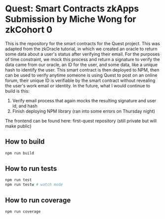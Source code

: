 # Quest: Smart Contracts zkApps Submission by Miche Wong for zkCohort 0 

This is the repository for the smart contracts for the Quest project.
This was adapted from the zkOracle tutorial, in which we created an oracle to return some data about a user's status after verifying their email. For the purposes of time constraint, we mock this process and return a signature to verify the data came from our oracle, an ID for the user, and some data, like a unique hash to identify the user. 
This smart contract is then deployed to NPM, then can be used to verify anytime someone is using Quest to post on an online forum, their unique ID is verifiable by the smart contract without revealing the user's work email or identity. 
In the future, what I would continue to build is this:
1) Verify email process that again mocks the resulting signature and user id, and hash 
2) Finish deploying NPM library (ran into some errors on Thursday night) 

The frontend can be found here: 
first-quest repository (still private but will make public) 

## How to build

```sh
npm run build
```

## How to run tests

```sh
npm run test
npm run testw # watch mode
```

## How to run coverage

```sh
npm run coverage
```


